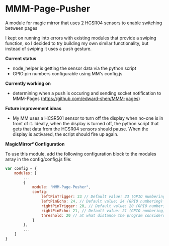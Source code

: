 # MMM-Page-Pusher
A module for magic mirror that uses 2 HCSR04 sensors to enable switching between pages

I kept on running into errors with existing modules that provide a swiping function, so I decided to try building my own similar functionality, but instead of swiping it uses a push gesture. 

<b>Current status</b>
- node_helper is getting the sensor data via the python script
- GPIO pin numbers configurable using MM's config.js 

<b>Currently working on</b>
- determining when a push is occuring and sending socket notification to MMM-Pages (https://github.com/edward-shen/MMM-pages) 

<b>Future improvement ideas </b>
- My MM uses a HCSR501 sensor to turn off the display when no-one is in front of it. Ideally, when the display is turned off, the python script that gets that data from the HCSR04 sensors should pause. When the display is activared, the script should fire up again. 

<b>MagicMirror² Configuration</b>

To use this module, add the following configuration block to the modules array in the config/config.js file:
```js
var config = {
    modules: [
        ...
        {
            module: "MMM-Page-Pusher",
            config: 
                leftPinTrigger: 23 // Default value: 23 (GPIO numbering)
                leftPinEcho: 24, // Default value: 24 (GPIO numbering)
                rightPinTrigger: 20, // Default value: 20 (GPIO numbering)
                rightPinEcho: 21, // Default value: 21 (GPIO numbering)
                threshold: 20 // at what distance the program considers a 'push' to occur
            }
        },
        ...
    ]
}
```
